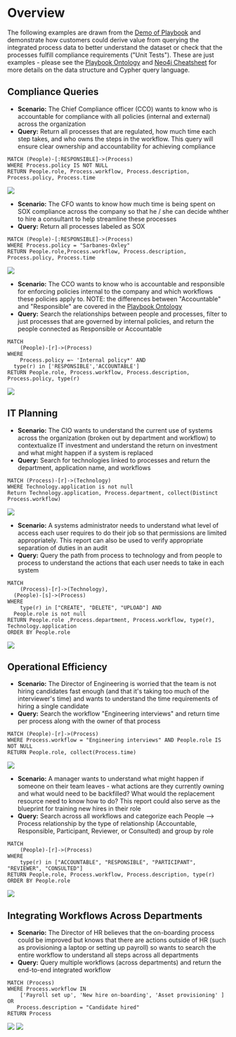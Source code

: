 # Overview

The following examples are drawn from the [Demo of Playbook](https://github.com/paulejarvis/Playbook/tree/master/Demo) and demonstrate how customers could derive value from querying the integrated process data to better understand the dataset or check that the processes fulfill compliance requirements ("Unit Tests"). These are just examples - please see the [Playbook Ontology](https://github.com/paulejarvis/Playbook/blob/master/Data%20Structure%20and%20Ontology/Playbook%20Ontology.md) and [Neo4j Cheatsheet](https://neo4j.com/docs/cypher-refcard/current/) for more details on the data structure and Cypher query language.

## Compliance Queries


* **Scenario:** The Chief Compliance officer (CCO) wants to know who is accountable for compliance with all policies (internal and external) across the organization
* **Query:** Return all processes that are regulated, how much time each step takes, and who owns the steps in the workflow. This query will ensure clear ownership and accountability for achieving compliance

```Cypher
MATCH (People)-[:RESPONSIBLE]->(Process)
WHERE Process.policy IS NOT NULL
RETURN People.role, Process.workflow, Process.description, Process.policy, Process.time
```

![](https://github.com/paulejarvis/Playbook/blob/master/Demo/Queries%20and%20Unit%20Tests/Screenshots/All_regulated_processes.PNG)

* **Scenario:** The CFO wants to know how much time is being spent on SOX compliance across the company so that he / she can decide whther to hire a consultant to help streamline these processes
* **Query:** Return all processes labeled as SOX

```Cypher
MATCH (People)-[:RESPONSIBLE]->(Process)
WHERE Process.policy = "Sarbanes-Oxley"
RETURN People.role,Process.workflow, Process.description, Process.policy, Process.time
```

![](https://github.com/paulejarvis/Playbook/blob/master/Demo/Queries%20and%20Unit%20Tests/Screenshots/SOX_Query.PNG)

* **Scenario:** The CCO wants to know who is accountable and responsible for enforcing policies internal to the company and which workflows these policies apply to. NOTE: the differences between "Accountable" and "Responsible" are covered in the [Playbook Ontology](https://github.com/paulejarvis/Playbook/blob/master/Data%20Structure%20and%20Ontology/Playbook%20Ontology.md)
* **Query:** Search the relationships between people and processes, filter to just processes that are governed by internal policies, and return the people connected as Responsible or Accountable

```Cypher
MATCH
	(People)-[r]->(Process)
WHERE
	Process.policy =~ 'Internal policy*' AND
  type(r) in ['RESPONSIBLE','ACCOUNTABLE']
RETURN People.role, Process.workflow, Process.description, Process.policy, type(r)
```

![](https://github.com/paulejarvis/Playbook/blob/master/Demo/Queries%20and%20Unit%20Tests/Screenshots/Internal%20policy%20owners.PNG)

## IT Planning

* **Scenario:** The CIO wants to understand the current use of systems across the organization (broken out by department and workflow) to contextualize IT investment and understand the return on investment and what might happen if a system is replaced
* **Query:** Search for technologies linked to processes and return the department, application name, and workflows

```Cypher
MATCH (Process)-[r]->(Technology)
WHERE Technology.application is not null
Return Technology.application, Process.department, collect(Distinct Process.workflow)
```

![](https://github.com/paulejarvis/Playbook/blob/master/Demo/Queries%20and%20Unit%20Tests/Screenshots/Tech%20systems%20by%20department%20and%20workflow.PNG)

* **Scenario:** A systems administrator needs to understand what level of access each user requires to do their job so that permissions are limited appropriately. This report can also be used to verify appropriate separation of duties in an audit
* **Query:** Query the path from process to technology and from people to process to understand the actions that each user needs to take in each system

```Cypher
MATCH
	(Process)-[r]->(Technology),
  (People)-[s]->(Process)
WHERE
	type(r) in ["CREATE", "DELETE", "UPLOAD"] AND
  People.role is not null
RETURN People.role ,Process.department, Process.workflow, type(r), Technology.application
ORDER BY People.role
```

![](https://github.com/paulejarvis/Playbook/blob/master/Demo/Queries%20and%20Unit%20Tests/Screenshots/Tech%20permissions%20by%20role.PNG)

## Operational Efficiency

* **Scenario:** The Director of Engineering is worried that the team is not hiring candidates fast enough (and that it's taking too much of the interviewer's time) and wants to understand the time requirements of hiring a single candidate
* **Query:** Search the workflow "Engineering interviews" and return time per process along with the owner of that process

```Cypher
MATCH (People)-[r]->(Process)
WHERE Process.workflow = "Engineering interviews" AND People.role IS NOT NULL
RETURN People.role, collect(Process.time)
```

![](https://github.com/paulejarvis/Playbook/blob/master/Demo/Queries%20and%20Unit%20Tests/Screenshots/Time%20by%20role%20for%20Engineering%20Interviews.PNG)

* **Scenario:** A manager wants to understand what might happen if someone on their team leaves - what actions are they currently owning and what would need to be backfilled? What would the replacement resource need to know how to do? This report could also serve as the blueprint for training new hires in their role
* **Query:** Search across all workflows and categorize each People --> Process relationship by the type of relationship (Accountable, Responsible, Participant, Reviewer, or Consulted) and group by role

```Cypher
MATCH
	(People)-[r]->(Process)
WHERE
	type(r) in ["ACCOUNTABLE", "RESPONSIBLE", "PARTICIPANT", "REVIEWER", "CONSULTED"]
RETURN People.role, Process.workflow, Process.description, type(r)
ORDER BY People.role
```

![](https://github.com/paulejarvis/Playbook/blob/master/Demo/Queries%20and%20Unit%20Tests/Screenshots/Responsibilities%20by%20role.PNG)

## Integrating Workflows Across Departments

* **Scenario:** The Director of HR believes that the on-boarding process could be improved but knows that there are actions outside of HR (such as provisioning a laptop or setting up payroll) so wants to search the entire workflow to understand all steps across all departments
* **Query:** Query multiple workflows (across departments) and return the end-to-end integrated workflow

```Cypher
MATCH (Process)
WHERE Process.workflow IN
	['Payroll set up', 'New hire on-boarding', 'Asset provisioning' ] OR
   Process.description = "Candidate hired"
RETURN Process
```

![](https://github.com/paulejarvis/Playbook/blob/master/Demo/Queries%20and%20Unit%20Tests/Screenshots/New%20hire%20processes%20across%20departments.PNG)
![](https://github.com/paulejarvis/Playbook/blob/master/Demo/Queries%20and%20Unit%20Tests/Screenshots/New%20hire%20processes%20across%20departments%20(1).PNG)
